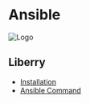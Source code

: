 # Ansible
![Logo](https://upload.wikimedia.org/wikipedia/commons/thumb/2/24/Ansible_logo.svg/256px-Ansible_logo.svg.png)

## Liberry 
 - [Installation](https://github.com/DekBaCom/Ansible/blob/main/Install.md)
 - [Ansible Command](https://github.com/DekBaCom/Ansible/blob/main/Command.md)
